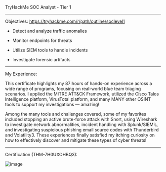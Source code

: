 TryHackMe SOC Analyst - Tier 1
____________________________________________________________________________________


Objectives: https://tryhackme.com/r/path/outline/soclevel1

- Detect and analyze traffic anomalies


- Monitor endpoints for threats


- Utilize SIEM tools to handle incidents


- Investigate forensic artifacts
____________________________________________________________________________________

My Experience:

This certificate highlights my 87 hours of hands-on experience across a wide range of programs, focusing on real-world blue team triaging scenarios. I applied the MITRE ATT&CK Framework, utilized the Cisco Talos Intelligence platform, VirusTotal platform, and many MANY other OSINT tools to support my investigations — amazing!

Among the many tools and challenges covered, some of my favorites included stopping an active brute-force attack with Snort, using Wireshark to investigate network abnormalities, incident handling with Splunk/SIEM’s, and investigating suspicious phishing email source codes with Thunderbird and Volatility3. 
These experiences finally satisfied my itching curiosity on how to effectively discover and mitigate these types of cyber threats!
____________________________________________________________________________________

Certification (THM-7H0UXOHBQ3): 

![image](https://github.com/user-attachments/assets/e1d60537-c93e-4cdc-a67e-801438f54f63)

